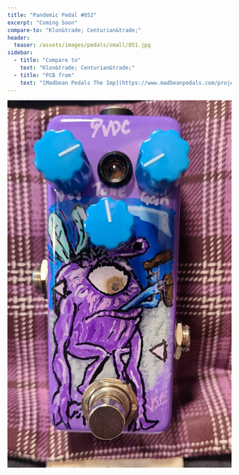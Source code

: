 ```yaml
---
title: "Pandemic Pedal #052"
excerpt: "Coming Soon"
compare-to: "Klon&trade; Centurian&trade;"
header:
  teaser: /assets/images/pedals/small/051.jpg
sidebar:
  - title: "Compare to"
    text: "Klon&trade; Centurian&trade;"
  - title: "PCB from"
    text: "[Madbean Pedals The Imp](https://www.madbeanpedals.com/projects/index.html)"
---
```


![header](/assets/images/pedals/051.jpg)

